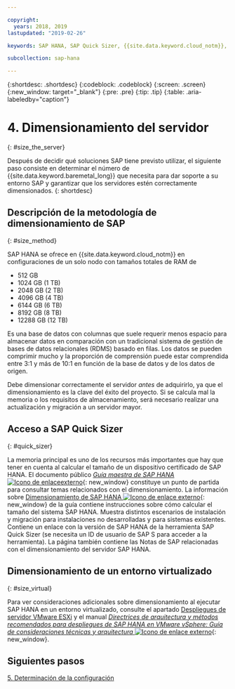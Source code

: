 ```yaml
---

copyright:
  years: 2018, 2019
lastupdated: "2019-02-26"

keywords: SAP HANA, SAP Quick Sizer, {{site.data.keyword.cloud_notm}}, {{site.data.keyword. baremetal_short}}, deployment

subcollection: sap-hana

---
```


{:shortdesc: .shortdesc}
{:codeblock: .codeblock}
{:screen: .screen}
{:new_window: target="_blank"}
{:pre: .pre}
{:tip: .tip}
{:table: .aria-labeledby="caption"}


# 4. Dimensionamiento del servidor
{: #size_the_server}

Después de decidir qué soluciones SAP tiene previsto utilizar, el siguiente paso consiste en determinar el número de {{site.data.keyword.baremetal_long}} que necesita para dar soporte a su entorno SAP y garantizar que los servidores estén correctamente dimensionados.
{: shortdesc}

## Descripción de la metodología de dimensionamiento de SAP
{: #size_method}

SAP HANA se ofrece en {{site.data.keyword.cloud_notm}} en configuraciones de un solo nodo con tamaños totales de RAM de
  * 512 GB
  * 1024 GB (1 TB)
  * 2048 GB (2 TB)
  * 4096 GB (4 TB)
  * 6144 GB (6 TB)
  * 8192 GB (8 TB)
  * 12288 GB (12 TB)

Es una base de datos con columnas que suele requerir menos espacio para almacenar datos en comparación con un tradicional sistema de gestión de bases de datos relacionales (RDMS) basado en filas. Los datos se pueden comprimir mucho y la proporción de comprensión puede estar comprendida entre 3:1 y más de 10:1 en función de la base de datos y de los datos de origen.

Debe dimensionar correctamente el servidor *antes* de adquirirlo, ya que el dimensionamiento es la clave del éxito del proyecto. Si se calcula mal la memoria o los requisitos de almacenamiento, será necesario realizar una actualización y migración a un servidor mayor.

## Acceso a SAP Quick Sizer
{: #quick_sizer}

La memoria principal es uno de los recursos más importantes que hay que tener en cuenta al calcular el tamaño de un dispositivo certificado de SAP HANA. El documento público [*Guía maestra de SAP HANA* ![Icono de enlaceexterno](../../icons/launch-glyph.svg "Icono de enlace externo")](https://help.sap.com/doc/e95f6750b0fd10148ea5c6be75016694/2.0.00/en-US/SAP_HANA_Master_Guide_en.pdf){: new_window} constituye un punto de partida para consultar temas relacionados con el dimensionamiento. La información sobre [Dimensionamiento de SAP HANA ![Icono de enlace externo](../../icons/launch-glyph.svg "Icono de enlace externo")](https://help.sap.com/viewer/eb3777d5495d46c5b2fa773206bbfb46/2.0.00/en-US/d4a122a7bb57101493e3f5ca08e6b039.html){: new_window} de la guía contiene instrucciones sobre cómo calcular el tamaño del sistema SAP HANA. Muestra distintos escenarios de instalación y migración para instalaciones no desarrolladas y para sistemas existentes. Contiene un enlace con la versión de SAP HANA de la herramienta SAP Quick Sizer (se necesita un ID de usuario de SAP S para acceder a la herramienta). La página también contiene las Notas de SAP relacionadas con el dimensionamiento del servidor SAP HANA.


## Dimensionamiento de un entorno virtualizado
{: #size_virtual}

Para ver consideraciones adicionales sobre dimensionamiento al ejecutar SAP HANA en un entorno virtualizado, consulte el apartado [Despliegues de servidor VMware ESXi](/docs/infrastructure/sap-hana?topic=sap-hana-considerations#vmware_server) y el manual [*Directrices de arquitectura y métodos recomendados para despliegues de SAP HANA en VMware vSphere: Guía de consideraciones técnicas y arquitectura* ![Icono de enlace externo](../../icons/launch-glyph.svg "Icono de enlace externo")](https://www.vmware.com/content/dam/digitalmarketing/vmware/en/pdf/whitepaper/sap_hana_on_vmware_vsphere_best_practices_guide-white-paper.pdf){: new_window}.

## Siguientes pasos

 [5. Determinación de la configuración](/docs/infrastructure/sap-hana?topic=sap-hana-determine_configuration#determine_configuration)
